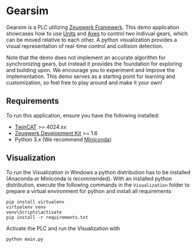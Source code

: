 # Gearsim

Gearsim is a PLC utilizing [Zeugwerk Framewerk](https://doc.zeugwerk.dev). This demo application showcases how to use [Units](https://doc.zeugwerk.dev/userguide/overview/overview_unit.html) and [Axes](https://doc.zeugwerk.dev/userguide/overview/overview_equipment.html) to control two indivual gears, which can be moved relative to each other. A python visualization provides a visual representation of real-time control and collision detection.

Note that the demo does not implement an accurate algorithm for synchronizing gears, but instead it provides the foundation for exploring and building upon. We encourage you to experiment and improve the implementation. This demo serves as a starting point for learning and customization, so feel free to play around and make it your own!

## Requirements

To run this application, ensure you have the following installed:

- [TwinCAT]() >= 4024.xx
- [Zeugwerk Development Kit](https://doc.zeugwerk.dev/) >= 1.6
- Python 3.x (We recommend [Miniconda](https://docs.anaconda.com/miniconda/))


## Visualization

To run the Visualization in Windows a python distribution has to be installed (Anaconda or Miniconda is recommended).
With an installed python distribution, execute the following commands in the `Visualization` folder to prepare a virtual environment for python and install all requirements

```
pip install virtualenv
virtualenv venv
venv\Scripts\activate
pip install -r requirements.txt
```

Activate the PLC and run the Visualization with 

```
python main.py
```
